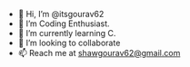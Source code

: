 - 👋 Hi, I’m @itsgourav62
- 👀 I’m Coding Enthusiast. 
- 🌱 I’m currently learning C.
- 💞️ I’m looking to collaborate 
- 📫 Reach me at shawgourav62@gmail.com

<!---
itsgourav62/itsgourav62 is a ✨ special ✨ repository because its `README.md` (this file) appears on your GitHub profile.
You can click the Preview link to take a look at your changes.
--->
